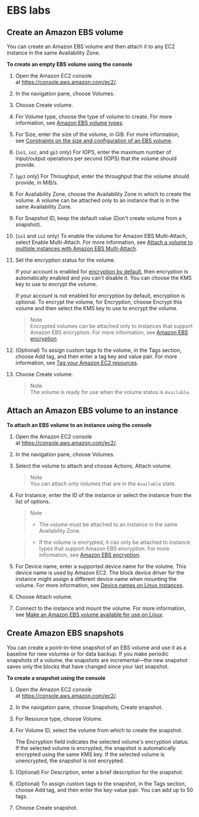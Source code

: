# EBS labs
## Create an Amazon EBS volume
You can create an Amazon EBS volume and then attach it to any EC2 instance in the same Availability Zone. 

**To create an empty EBS volume using the console**
1.  Open the Amazon EC2 console at <https://console.aws.amazon.com/ec2/>.

2.  In the navigation pane, choose Volumes.

3.  Choose Create volume.

4.  For Volume type, choose the type of volume to create. For more information, see [Amazon EBS volume types](https://docs.aws.amazon.com/AWSEC2/latest/UserGuide/ebs-volume-types.html).

5.  For Size, enter the size of the volume, in GiB. For more information, see [Constraints on the size and configuration of an EBS volume](https://docs.aws.amazon.com/AWSEC2/latest/UserGuide/volume_constraints.html).

6.  (`io1`, `io2`, and `gp3` only) For IOPS, enter the maximum number of input/output operations per second (IOPS) that the volume should provide.

7.  (`gp3` only) For Throughput, enter the throughput that the volume should provide, in MiB/s.

8.  For Availability Zone, choose the Availability Zone in which to create the volume. A volume can be attached only to an instance that is in the same Availability Zone.

9.  For Snapshot ID, keep the default value (Don't create volume from a snapshot).

10. (`io1` and `io2` only) To enable the volume for Amazon EBS Multi-Attach, select Enable Multi-Attach. For more information, see [Attach a volume to multiple instances with Amazon EBS Multi-Attach](https://docs.aws.amazon.com/AWSEC2/latest/UserGuide/ebs-volumes-multi.html).

11. Set the encryption status for the volume.

    If your account is enabled for [encryption by default](https://docs.aws.amazon.com/AWSEC2/latest/UserGuide/EBSEncryption.html#encryption-by-default), then encryption is automatically enabled and you can't disable it. You can choose the KMS key to use to encrypt the volume.

    If your account is not enabled for encryption by default, encryption is optional. To encrypt the volume, for Encryption, choose Encrypt this volume and then select the KMS key to use to encrypt the volume.

    >Note  
    Encrypted volumes can be attached only to instances that support Amazon EBS encryption. For more information, see [Amazon EBS encryption](https://docs.aws.amazon.com/AWSEC2/latest/UserGuide/EBSEncryption.html).

12. (Optional) To assign custom tags to the volume, in the Tags section, choose Add tag, and then enter a tag key and value pair. For more information, see [Tag your Amazon EC2 resources](https://docs.aws.amazon.com/AWSEC2/latest/UserGuide/Using_Tags.html).

13. Choose Create volume.

    >Note  
    The volume is ready for use when the volume status is `Available`.

## Attach an Amazon EBS volume to an instance
**To attach an EBS volume to an instance using the console**

1.  Open the Amazon EC2 console at <https://console.aws.amazon.com/ec2/>.

2.  In the navigation pane, choose Volumes.

3.  Select the volume to attach and choose Actions, Attach volume.

    >Note  
    You can attach only volumes that are in the `Available` state.

4.  For Instance, enter the ID of the instance or select the instance from the list of options.

    >Note  
    >-   The volume must be attached to an instance in the same Availability Zone.

    >-   If the volume is encrypted, it can only be attached to instance types that support Amazon EBS encryption. For more information, see [Amazon EBS encryption](https://docs.aws.amazon.com/AWSEC2/latest/UserGuide/EBSEncryption.html).

5.  For Device name, enter a supported device name for the volume. This device name is used by Amazon EC2. The block device driver for the instance might assign a different device name when mounting the volume. For more information, see [Device names on Linux instances](https://docs.aws.amazon.com/AWSEC2/latest/UserGuide/device_naming.html).

6.  Choose Attach volume.

7.  Connect to the instance and mount the volume. For more information, see [Make an Amazon EBS volume available for use on Linux](https://docs.aws.amazon.com/AWSEC2/latest/UserGuide/ebs-using-volumes.html).

## Create Amazon EBS snapshots
You can create a point-in-time snapshot of an EBS volume and use it as a baseline for new volumes or for data backup. If you make periodic snapshots of a volume, the snapshots are incremental—the new snapshot saves only the blocks that have changed since your last snapshot.

**To create a snapshot using the console**

1.  Open the Amazon EC2 console at <https://console.aws.amazon.com/ec2/>.

2.  In the navigation pane, choose Snapshots, Create snapshot.

3.  For Resource type, choose Volume.

4.  For Volume ID, select the volume from which to create the snapshot.

    The Encryption field indicates the selected volume's encryption status. If the selected volume is encrypted, the snapshot is automatically encrypted using the same KMS key. If the selected volume is unencrypted, the snapshot is not encrypted.

5.  (Optional) For Description, enter a brief description for the snapshot.

6.  (Optional) To assign custom tags to the snapshot, in the Tags section, choose Add tag, and then enter the key-value pair. You can add up to 50 tags.

7.  Choose Create snapshot.